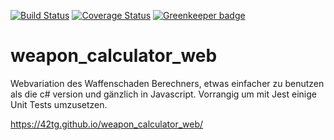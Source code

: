[![Build Status](https://travis-ci.com/42tg/weapon_calculator_web.svg?token=sk9NM544h3pVDnFFAYvz&branch=master)](https://travis-ci.com/42tg/weapon_calculator_web) [![Coverage Status](https://coveralls.io/repos/github/42tg/weapon_calculator_web/badge.svg?branch=master)](https://coveralls.io/github/42tg/weapon_calculator_web?branch=master) [![Greenkeeper badge](https://badges.greenkeeper.io/42tg/weapon_calculator_web.svg)](https://greenkeeper.io/)
# weapon_calculator_web

Webvariation des Waffenschaden Berechners, etwas einfacher zu benutzen als die c# version und gänzlich in Javascript. Vorrangig um mit Jest einige Unit Tests umzusetzen.

https://42tg.github.io/weapon_calculator_web/